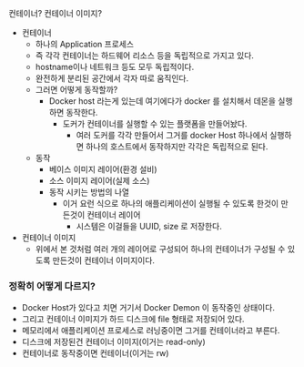 컨테이너? 컨테이너 이미지?

- 컨테이너
    - 하나의 Application 프로세스
    - 즉 각각 컨테이너는 하드웨어 리소스 등을 독립적으로 가지고 있다.
    - hostname이나 네트워크 등도 모두 독립적이다.
    - 완전하게 분리된 공간에서 각자 따로 움직인다.
    - 그러면 어떻게 동작할까?
        - Docker host 라는게 있는데 여기에다가 docker 를 설치해서 데몬을 실행하면 동작한다.
            - 도커가 컨테이너를 실행할 수 있는 플랫폼을 만들어놨다.
                - 여러 도커를 각각 만들어서 그거를 docker Host 하나에서 실행하면 하나의 호스트에서 동작하지만 각각은 독립적으로 된다.
    - 동작
        - 베이스 이미지 레이어(환경 설비)
        - 소스 이미지 레이어(실제 소스)
        - 동작 시키는 방법의 나열
            - 이거 요런 식으로 하나의 애플리케이션이 실행될 수 있도록 한것이 만든것이 컨테이너 레이어
                - 시스템은 이걸들을 UUID, size 로 저장한다.
- 컨테이너 이미지
    - 위에서 본 것처럼 여러 개의 레이어로 구성되어 하나의 컨테이너가 구성될 수 있도록 만든것이 컨테이너 이미지이다.

### 정확히 어떻게 다르지?

- Docker Host가 있다고 치면 거기서 Docker Demon 이 동작중인 상태이다.
- 그리고 컨테이너 이미지가 하드 디스크에 file 형태로 저장되어 있다.
- 메모리에서 애플리케이션 프로세스로 러닝중이면 그거를 컨테이너라고 부른다.
- 디스크에 저장된건 컨테이너 이미지(이거는 read-only)
- 컨테이너로 동작중이면 컨테이너(이거는 rw)

